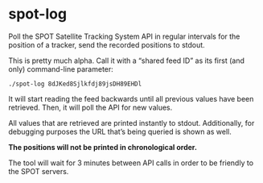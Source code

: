 # spot-log

Poll the SPOT Satellite Tracking System API in regular intervals for the position of a tracker, send the recorded positions to stdout.

This is pretty much alpha. Call it with a “shared feed ID” as its first (and only) command-line parameter:

	./spot-log 8dJKed8Sjlkfdj89jsDH89EHDl

It will start reading the feed backwards until all previous values have been retrieved. Then, it will poll the API for new values.

All values that are retrieved are printed instantly to stdout. Additionally, for debugging purposes the URL that’s being queried is shown as well.

**The positions will not be printed in chronological order.**

The tool will wait for 3 minutes between API calls in order to be friendly to the SPOT servers.
